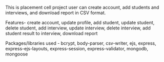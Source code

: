 This is placement cell project user can create account, add students and interviews, and download report in CSV format.

Features-
create account,
update profile,
add student,
update student,
delete student,
add interview,
update interview,
delete interview,
add student result to interview,
download report


Packages/libraries used - 
bcrypt,
body-parser,
csv-writer,
ejs,
express,
express-ejs-layouts,
express-session,
express-validator,
mongodb,
mongoose




